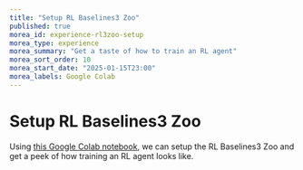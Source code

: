 ```yaml
---
title: "Setup RL Baselines3 Zoo"
published: true
morea_id: experience-rl3zoo-setup
morea_type: experience
morea_summary: "Get a taste of how to train an RL agent"
morea_sort_order: 10
morea_start_date: "2025-01-15T23:00"
morea_labels: Google Colab
---
```


# Setup RL Baselines3 Zoo

Using [this Google Colab notebook](https://colab.research.google.com/drive/1MYXZuM2l6txG5T7EHVmkTTzZJanou5y_?usp=sharing), we can setup the RL Baselines3 Zoo and get a peek of how training an RL agent looks like.

